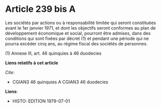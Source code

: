 # Article 239 bis A

Les sociétés par actions ou à responsabilité limitée qui seront constituées avant le 1er janvier 1971, et dont les objectifs
seront conformes au plan de développement économique et social, pourront être admises, dans des conditions qui sont fixées
par décret (1) et pendant une période qui ne pourra excéder cinq ans, au régime fiscal des sociétés de personnes.

(1) Annexe III, art. 46 quinquies à 46 duodecies

**Liens relatifs à cet article**

_Cite_:

  - CGIAN3 46 quinquies A CGIAN3 46 duodecies

**Liens**:

  - HISTO: EDITION 1979-07-01
